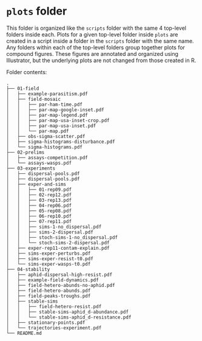 
# `plots` folder

This folder is organized like the `scripts` folder with the same
4 top-level folders inside each.
Plots for a given top-level folder inside `plots` are created in a script inside a
folder in the `scripts` folder with the same name.
Any folders within each of the top-level folders group together plots for
compound figures.
These figures are annotated and organized using Illustrator, but the underlying
plots are not changed from those created in R.


Folder contents:

```
.
├── 01-field
│   ├── example-parasitism.pdf
│   ├── field-mosaic
│   │   ├── par-ham-time.pdf
│   │   ├── par-map-google-inset.pdf
│   │   ├── par-map-legend.pdf
│   │   ├── par-map-usa-inset-crop.pdf
│   │   ├── par-map-usa-inset.pdf
│   │   └── par-map.pdf
│   ├── obs-sigma-scatter.pdf
│   ├── sigma-histograms-disturbance.pdf
│   └── sigma-histograms.pdf
├── 02-prelims
│   ├── assays-competition.pdf
│   └── assays-wasps.pdf
├── 03-experiments
│   ├── dispersal-pools.pdf
│   ├── dispersal-pools.pdf
│   ├── exper-and-sims
│   │   ├── 01-rep09.pdf
│   │   ├── 02-rep12.pdf
│   │   ├── 03-rep13.pdf
│   │   ├── 04-rep06.pdf
│   │   ├── 05-rep08.pdf
│   │   ├── 06-rep10.pdf
│   │   ├── 07-rep11.pdf
│   │   ├── sims-1-no_dispersal.pdf
│   │   ├── sims-2-dispersal.pdf
│   │   ├── stoch-sims-1-no_dispersal.pdf
│   │   └── stoch-sims-2-dispersal.pdf
│   ├── exper-rep11-contam-explain.pdf
│   ├── sims-exper-perturbs.pdf
│   ├── sims-exper-resist-t0.pdf
│   └── sims-exper-wasps-t0.pdf
├── 04-stability
│   ├── aphid-dispersal-high-resist.pdf
│   ├── example-field-dynamics.pdf
│   ├── field-hetero-abunds-no-aphid.pdf
│   ├── field-hetero-abunds.pdf
│   ├── field-peaks-troughs.pdf
│   ├── stable-sims
│   │   ├── field-hetero-resist.pdf
│   │   ├── stable-sims-aphid_d-abundance.pdf
│   │   └── stable-sims-aphid_d-resistance.pdf
│   ├── stationary-points.pdf
│   └── trajectories-experiment.pdf
└── README.md
```
